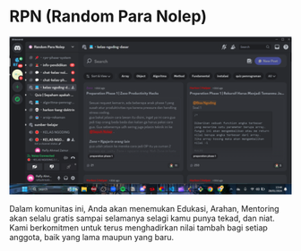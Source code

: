 <h1>RPN (Random Para Nolep)</h1>

![alt text](https://github.com/cometoodev/Belajar-Ngoding/blob/main/src/discord.png?raw=true)

Dalam komunitas ini, Anda akan menemukan Edukasi, Arahan, Mentoring akan selalu gratis sampai selamanya selagi kamu punya tekad, dan niat. Kami berkomitmen untuk terus menghadirkan nilai tambah bagi setiap anggota, baik yang lama maupun yang baru.

